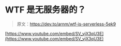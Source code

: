 # WTF 是无服务器的？

> 原文：<https://dev.to/arnm/wtf-is-serverless-5ek9>

[https://www.youtube.com/embed/SV_vjX3qU3E](https://www.youtube.com/embed/SV_vjX3qU3E)